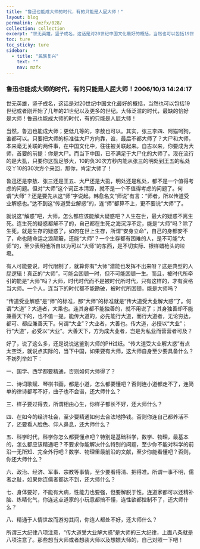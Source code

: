 ```yaml
---
title: "鲁迅也能成大师的时代，有的只能是人屁大师！"
layout: blog
permalink: /mzfx/028/
collection: collection
excerpt: "世无英雄，竖子成名，这话是对20世纪中国文化最好的概括，当然也可以包括19世纪或者刚开始了几年的21世纪以及更多的世纪。大师泛滥的时代，最缺的恰好是大师！鲁迅也能成大师的时代，有的只能是人屁大师！"
toc: ture
toc_sticky: ture
sidebar:
  - title: "民族复兴"
    text: ""
    nav: mzfx
---
```


### 鲁迅也能成大师的时代，有的只能是人屁大师！2006/10/3 14:24:17 

世无英雄，竖子成名，这话是对20世纪中国文化最好的概括，当然也可以包括19世纪或者刚开始了几年的21世纪以及更多的世纪。大师泛滥的时代，最缺的恰好是大师！鲁迅也能成大师的时代，有的只能是人屁大师！

当然，鲁迅也能成大师；更低几等的，李敖也可以。其实，张三李四、阿猫呵狗，谁都可以。只要把大师的标准往大尸方向靠，谁，最后不都大师了？大尸和大师，本来毫无关联的两件事，在中国文化中，往往被关联起来。自古以来，你要成为大师，首要的前提：你是大尸。而当下中国，已不满足于大尸化的大师了。现在流行的是大虱，只要你这虱足够大，10的负30次方秒内能从张三的明处到王五的私处咬丫10的30次方个来回，那你，肯定大师了！

鲁迅还是李敖、张三还是王五、大尸还是大虱，明处还是私处，都不是一个值得考虑的问题。但对“大师”这个词正本清源，就不是一个不值得考虑的问题了。何谓“大师”？还是要先从这“师”字说起。韩愈名文“师说”有言：“师者，所以传道受业解惑也。”达不到这“传道受业解惑”的，连“师”都算不上，更不要说“大师”了。

就说这“解惑”吧，大师，怎么都应该能解大疑惑吧？人生在世，最大的疑惑不离生死。连生死的疑惑都解不了的，自己都在生死之海沉浮不定，能是“大师”吗？除了生死，就是生存的疑惑了，如何在世上生存，所谓“安身立命”，自己的身都安不了，命也随命运之浪颠簸，还能“大师”？一个生存都有困难的人，是不可能“大师”的，至少表明他所自以为可以“大师”的东西，是不切实际、银样蜡枪头的垃圾。

有人可能要说，时代限制了，就算你有“大师”潜能也发挥不出来呀？这是典型的人屁逻辑！真正的“大师”，可能会困顿一时，但不可能困顿一生。而且，被时代所牵引的能是“大师”吗？大师，时代时代而不是被时代所时代，只有这样的，才有资格当大师。一个人，连当下的时代都不能勘破，被时代所困顿，能是大师吗？

“传道受业解惑”是“师”的标准，那“大师”的标准就是“传大道受大业解大惑”了。何谓“大道”？大道者，大乘也。连其身都不能独善的，就不用说了；其身独善却不能兼善天下的，也不值一提。能传大道的，必先能行大道，而行大道者，无论穷达，都可、都应兼善天下。何谓“大业”？大业者，大善也。传大道，必授以“大业”；行“大道”，必受以“大业”。大善天下，方为成大业者，岂是为私业而营营者可及？

好了，说了这么多，还是说说这鉴别大师的PH试纸。“传大道受大业解大惑”有点太空泛，就说点实际的，当下中国，如果要有大师，这大师自身至少要具备什么？不妨列举如下：

一、国学、西学都要精通，否则如何大师得了？

二、诗词歌赋、琴棋书画，都是小道，怎么都要懂吧？否则连小道都走不了，连简单的律诗都写不好，曲子也不会谱，还大师什么？

三、样子要过得去，所谓相由心生，你样子都长不好，还大师什么？

四、在如今的经济社会，至少要精通如何去合法地挣钱。否则你连自己都养活不了，还要看人脸色、仰人鼻息，还大师什么？

五、科学时代，科学你怎么都要懂点吧？特别是基础科学，数学、物理，最基本的，怎么都应该精通吧？不要求你能解决什么特别的问题，至少你不能对科学的前沿一无所知、完全外行吧？数学、物理里最前沿的文献，至少你能看懂吧？否则，你还大师什么？

六、政治、经济、军事、宗教等事情，至少要看得清、把得准。所谓一事不明，儒者之耻，如果你连儒者都达不到，还大师什么？

七、身体要好，不能有大病，性能力也要强，但要解脱于性。连道家都可以还精补脑、炼精化气，你连这点道家的小玩意都搞不懂，连性欲都控制不了，还大师什么？

八、精通于人情世故而游刃其间，你连人都处不好，还大师什么？

所谓三大纪律八项注意，“传大道受大业解大惑”是大师的三大纪律，上面八条就是八项注意了。那些想当大师或者想装大师以及想嫖大师的，自己对照一下吧！